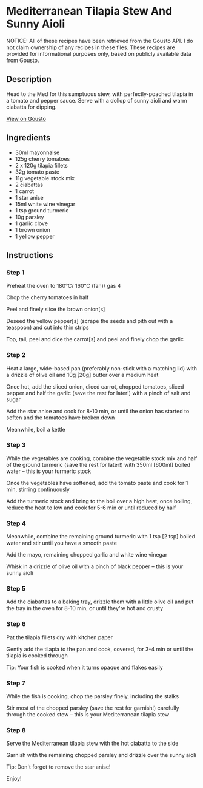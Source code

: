 # Mediterranean Tilapia Stew And Sunny Aioli

NOTICE: All of these recipes have been retrieved from the Gousto API. I do not claim ownership of any recipes in these files. These recipes are provided for informational purposes only, based on publicly available data from Gousto.

## Description

Head to the Med for this sumptuous stew, with perfectly-poached tilapia in a tomato and pepper sauce. Serve with a dollop of sunny aioli and warm ciabatta for dipping. 

[View on Gousto](https://www.gousto.co.uk/recipes/cookbook/mediterranean-tilapia-stew-and-sunny-aioli)

## Ingredients

- 30ml mayonnaise
- 125g cherry tomatoes
- 2 x 120g tilapia fillets
- 32g tomato paste
- 11g vegetable stock mix
- 2 ciabattas
- 1 carrot
- 1 star anise
- 15ml white wine vinegar
- 1 tsp ground turmeric
- 10g parsley
- 1 garlic clove
- 1 brown onion
- 1 yellow pepper

## Instructions


### Step 1

Preheat the oven to 180°C/ 160°C (fan)/ gas 4

Chop the cherry tomatoes in half

Peel and finely slice the brown onion<span class="text-danger">[s]</span>

Deseed the yellow pepper<span class="text-danger">[s]</span> (scrape the seeds and pith out with a teaspoon) and cut into thin strips

Top, tail, peel and dice the carrot<span class="text-danger">[s]</span> and peel and finely chop the garlic


### Step 2

Heat a large, wide-based pan (preferably non-stick with a matching lid) with a drizzle of olive oil and 10g <span class="text-danger">[20g]</span> butter over a medium heat

Once hot, add the sliced onion, diced carrot, chopped tomatoes, sliced pepper and half the garlic (save the rest for later!) with a pinch of salt and sugar

Add the star anise and cook for 8-10 min, or until the onion has started to soften and the tomatoes have broken down

Meanwhile, boil a kettle


### Step 3

While the vegetables are cooking, combine the vegetable stock mix and half of the ground turmeric (save the rest for later!) with 350ml <span class="text-danger">[600ml]</span> boiled water – this is your turmeric stock

Once the vegetables have softened, add the tomato paste and cook for 1 min, stirring continuously

Add the turmeric stock and bring to the boil over a high heat, once boiling, reduce the heat to low and cook for 5-6 min or until reduced by half


### Step 4

Meanwhile, combine the remaining ground turmeric with 1 tsp <span class="text-danger">[2 tsp]</span> boiled water and stir until you have a smooth paste

Add the mayo, remaining chopped garlic and white wine vinegar

Whisk in a drizzle of olive oil with a pinch of black pepper – this is your sunny aioli


### Step 5

Add the ciabattas to a baking tray, drizzle them with a little olive oil and put the tray in the oven for 8-10 min, or until they're hot and crusty


### Step 6

Pat the tilapia fillets dry with kitchen paper

Gently add the tilapia to the pan and cook, covered, for 3-4 min or until the tilapia is cooked through

Tip: Your fish is cooked when it turns opaque and flakes easily


### Step 7

While the fish is cooking, chop the parsley finely, including the stalks

Stir most of the chopped parsley (save the rest for garnish!) carefully through the cooked stew – this is your Mediterranean tilapia stew

### Step 8

Serve the Mediterranean tilapia stew with the hot ciabatta to the side

Garnish with the remaining chopped parsley and drizzle over the sunny aioli

Tip: Don't forget to remove the star anise!

Enjoy!

